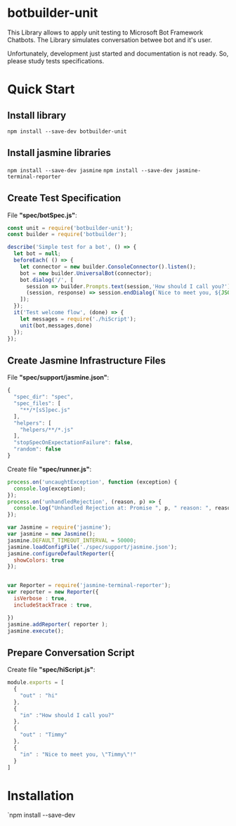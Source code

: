 # botbuilder-unit
This Library allows to apply unit testing to Microsoft Bot Framework Chatbots. 
The Library simulates conversation betwee bot and it's user.  

Unfortunately, development just started and documentation is not ready. So, 
please study tests specifications. 

  

# Quick Start

## Install library
``npm install --save-dev botbuilder-unit``
## Install jasmine libraries
``npm install --save-dev jasmine``
``npm install --save-dev jasmine-terminal-reporter``

## Create Test Specification

File **"spec/botSpec.js"**:
```javascript
const unit = require('botbuilder-unit');
const builder = require('botbuilder');

describe('Simple test for a bot', () => {
  let bot = null;
  beforeEach( () => {
    let connector = new builder.ConsoleConnector().listen();
    bot = new builder.UniversalBot(connector);
    bot.dialog('/', [
      session => builder.Prompts.text(session,'How should I call you?'),
      (session, response) => session.endDialog(`Nice to meet you, ${JSON.stringify(response.response)}!`)
    ]);
  });
  it('Test welcome flow', (done) => {
    let messages = require('./hiScript');
    unit(bot,messages,done)
  });
});
```

## Create Jasmine Infrastructure Files

File **"spec/support/jasmine.json"**:
```javascript
{
  "spec_dir": "spec",
  "spec_files": [
    "**/*[sS]pec.js"
  ],
  "helpers": [
    "helpers/**/*.js"
  ],
  "stopSpecOnExpectationFailure": false,
  "random": false
}
```

Create file **"spec/runner.js"**:
```javascript
process.on('uncaughtException', function (exception) {
  console.log(exception);
});
process.on('unhandledRejection', (reason, p) => {
  console.log("Unhandled Rejection at: Promise ", p, " reason: ", reason);
});

var Jasmine = require('jasmine');
var jasmine = new Jasmine();
jasmine.DEFAULT_TIMEOUT_INTERVAL = 50000;
jasmine.loadConfigFile('./spec/support/jasmine.json');
jasmine.configureDefaultReporter({
  showColors: true
});


var Reporter = require('jasmine-terminal-reporter');
var reporter = new Reporter({
  isVerbose : true,
  includeStackTrace : true,

})
jasmine.addReporter( reporter );
jasmine.execute();
```

## Prepare Conversation Script
 
Create file **"spec/hiScript.js"**:  
```javascript
module.exports = [
  {
    "out" : "hi"
  },
  {
    "in" :"How should I call you?"
  },
  {
    "out" : "Timmy"
  },
  {
    "in" : "Nice to meet you, \"Timmy\"!"
  }
]
```

#  Installation

`npm install --save-dev